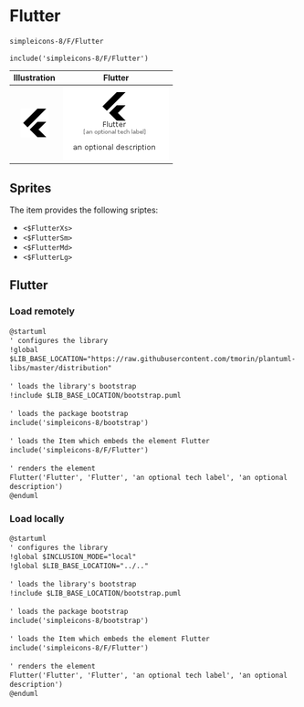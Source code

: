 # Flutter


```text
simpleicons-8/F/Flutter
```

```text
include('simpleicons-8/F/Flutter')
```



| Illustration | Flutter |
| :---: | :---: |
| ![illustration for Illustration](../../simpleicons-8/F/Flutter.png) | ![illustration for Flutter](../../simpleicons-8/F/Flutter.Local.png) |



## Sprites
The item provides the following sriptes:

- `<$FlutterXs>`
- `<$FlutterSm>`
- `<$FlutterMd>`
- `<$FlutterLg>`





## Flutter

### Load remotely
```plantuml
@startuml
' configures the library
!global $LIB_BASE_LOCATION="https://raw.githubusercontent.com/tmorin/plantuml-libs/master/distribution"

' loads the library's bootstrap
!include $LIB_BASE_LOCATION/bootstrap.puml

' loads the package bootstrap
include('simpleicons-8/bootstrap')

' loads the Item which embeds the element Flutter
include('simpleicons-8/F/Flutter')

' renders the element
Flutter('Flutter', 'Flutter', 'an optional tech label', 'an optional description')
@enduml
```

### Load locally
```plantuml
@startuml
' configures the library
!global $INCLUSION_MODE="local"
!global $LIB_BASE_LOCATION="../.."

' loads the library's bootstrap
!include $LIB_BASE_LOCATION/bootstrap.puml

' loads the package bootstrap
include('simpleicons-8/bootstrap')

' loads the Item which embeds the element Flutter
include('simpleicons-8/F/Flutter')

' renders the element
Flutter('Flutter', 'Flutter', 'an optional tech label', 'an optional description')
@enduml
```

